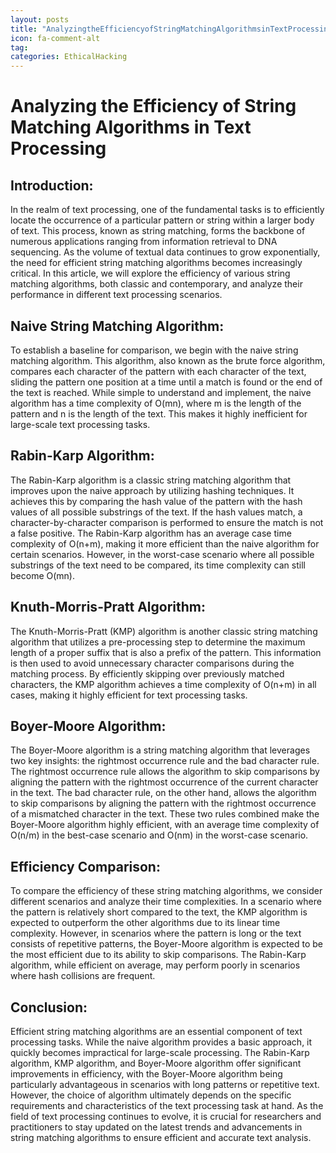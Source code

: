 ```yaml
---
layout: posts
title: "AnalyzingtheEfficiencyofStringMatchingAlgorithmsinTextProcessing"
icon: fa-comment-alt
tag:      
categories: EthicalHacking
---
```



# Analyzing the Efficiency of String Matching Algorithms in Text Processing

## Introduction:
In the realm of text processing, one of the fundamental tasks is to efficiently locate the occurrence of a particular pattern or string within a larger body of text. This process, known as string matching, forms the backbone of numerous applications ranging from information retrieval to DNA sequencing. As the volume of textual data continues to grow exponentially, the need for efficient string matching algorithms becomes increasingly critical. In this article, we will explore the efficiency of various string matching algorithms, both classic and contemporary, and analyze their performance in different text processing scenarios.

## Naive String Matching Algorithm:
To establish a baseline for comparison, we begin with the naive string matching algorithm. This algorithm, also known as the brute force algorithm, compares each character of the pattern with each character of the text, sliding the pattern one position at a time until a match is found or the end of the text is reached. While simple to understand and implement, the naive algorithm has a time complexity of O(mn), where m is the length of the pattern and n is the length of the text. This makes it highly inefficient for large-scale text processing tasks.

## Rabin-Karp Algorithm:
The Rabin-Karp algorithm is a classic string matching algorithm that improves upon the naive approach by utilizing hashing techniques. It achieves this by comparing the hash value of the pattern with the hash values of all possible substrings of the text. If the hash values match, a character-by-character comparison is performed to ensure the match is not a false positive. The Rabin-Karp algorithm has an average case time complexity of O(n+m), making it more efficient than the naive algorithm for certain scenarios. However, in the worst-case scenario where all possible substrings of the text need to be compared, its time complexity can still become O(mn).

## Knuth-Morris-Pratt Algorithm:
The Knuth-Morris-Pratt (KMP) algorithm is another classic string matching algorithm that utilizes a pre-processing step to determine the maximum length of a proper suffix that is also a prefix of the pattern. This information is then used to avoid unnecessary character comparisons during the matching process. By efficiently skipping over previously matched characters, the KMP algorithm achieves a time complexity of O(n+m) in all cases, making it highly efficient for text processing tasks.

## Boyer-Moore Algorithm:
The Boyer-Moore algorithm is a string matching algorithm that leverages two key insights: the rightmost occurrence rule and the bad character rule. The rightmost occurrence rule allows the algorithm to skip comparisons by aligning the pattern with the rightmost occurrence of the current character in the text. The bad character rule, on the other hand, allows the algorithm to skip comparisons by aligning the pattern with the rightmost occurrence of a mismatched character in the text. These two rules combined make the Boyer-Moore algorithm highly efficient, with an average time complexity of O(n/m) in the best-case scenario and O(nm) in the worst-case scenario.

## Efficiency Comparison:
To compare the efficiency of these string matching algorithms, we consider different scenarios and analyze their time complexities. In a scenario where the pattern is relatively short compared to the text, the KMP algorithm is expected to outperform the other algorithms due to its linear time complexity. However, in scenarios where the pattern is long or the text consists of repetitive patterns, the Boyer-Moore algorithm is expected to be the most efficient due to its ability to skip comparisons. The Rabin-Karp algorithm, while efficient on average, may perform poorly in scenarios where hash collisions are frequent.

## Conclusion:
Efficient string matching algorithms are an essential component of text processing tasks. While the naive algorithm provides a basic approach, it quickly becomes impractical for large-scale processing. The Rabin-Karp algorithm, KMP algorithm, and Boyer-Moore algorithm offer significant improvements in efficiency, with the Boyer-Moore algorithm being particularly advantageous in scenarios with long patterns or repetitive text. However, the choice of algorithm ultimately depends on the specific requirements and characteristics of the text processing task at hand. As the field of text processing continues to evolve, it is crucial for researchers and practitioners to stay updated on the latest trends and advancements in string matching algorithms to ensure efficient and accurate text analysis.